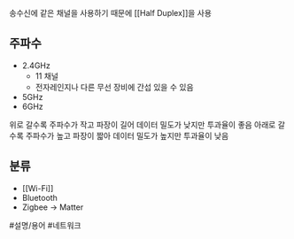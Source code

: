 송수신에 같은 채널을 사용하기 때문에 [[Half Duplex]]을 사용
## 주파수
- 2.4GHz
	- 11 채널
	- 전자레인지나 다른 무선 장비에 간섭 있을 수 있음
- 5GHz
- 6GHz

위로 갈수록 주파수가 작고 파장이 길어 데이터 밀도가 낮지만 투과율이 좋음
아래로 갈수록 주파수가 높고 파장이 짧아 데이터 밀도가 높지만 투과율이 낮음

## 분류
- [[Wi-Fi]]
- Bluetooth
- Zigbee -> Matter

#설명/용어 #네트워크 